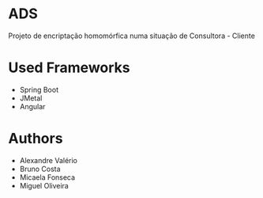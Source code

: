 # ADS
Projeto de encriptação homomórfica numa situação de Consultora - Cliente

# Used Frameworks

* Spring Boot
* JMetal
* Angular

# Authors
* Alexandre Valério
* Bruno Costa
* Micaela Fonseca
* Miguel Oliveira
